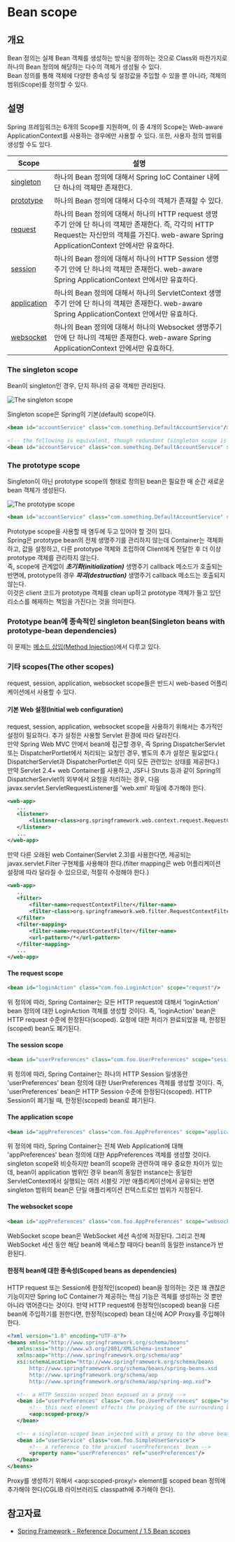 # Bean scope

## 개요

 Bean 정의는 실제 Bean 객체를 생성하는 방식을 정의하는 것으로 Class와 마찬가지로 하나의 Bean 정의에 해당하는 다수의 객체가 생성될 수 있다.  
Bean 정의를 통해 객체에 다양한 종속성 및 설정값을 주입할 수 있을 뿐 아니라, 객체의 범위(Scope)를 정의할 수 있다.  

## 설명

 Spring 프레임워크는 6개의 Scope를 지원하며, 이 중 4개의 Scope는 Web-aware ApplicationContext를 사용하는 경우에만 사용할 수 있다. 또한, 사용자 정의 범위를 생성할 수도 있다.

| Scope | 설명 |
| --- | --- |
| [singleton](#the-singleton-scope) | 하나의 Bean 정의에 대해서 Spring IoC Container 내에 단 하나의 객체만 존재한다. |
| [prototype](#the-prototype-scope) | 하나의 Bean 정의에 대해서 다수의 객체가 존재할 수 있다. |
| [request](#the-request-scope) | 하나의 Bean 정의에 대해서 하나의 HTTP request 생명주기 안에 단 하나의 객체만 존재한다. 즉, 각각의 HTTP Request는 자신만의 객체를 가진다. web-aware Spring ApplicationContext 안에서만 유효하다. |
| [session](#the-session-scope) | 하나의 Bean 정의에 대해서 하나의 HTTP Session 생명주기 안에 단 하나의 객체만 존재한다. web-aware Spring ApplicationContext 안에서만 유효하다. |
| [application](#the-application-scope) | 하나의 Bean 정의에 대해서 하나의 ServletContext 생명주기 안에 단 하나의 객체만 존재한다. web-aware Spring ApplicationContext 안에서만 유효하다. |
| [websocket](#the-websocket-scope) | 하나의 Bean 정의에 대해서 하나의 Websocket 생명주기 안에 단 하나의 객체만 존재한다. web-aware Spring ApplicationContext 안에서만 유효하다. |


### The singleton scope

 Bean이 singleton인 경우, 단지 하나의 공유 객체만 관리된다.

 ![The singleton scope](./images/egovframework-rte-fdl-ioc_container-singleton.png)

 Singleton scope은 Spring의 기본(default) scope이다.

 ```xml
<bean id="accountService" class="com.something.DefaultAccountService"/>
 
<!-- the following is equivalent, though redundant (singleton scope is the default) -->
<bean id="accountService" class="com.something.DefaultAccountService" scope="singleton"/>
```

### The prototype scope

 Singleton이 아닌 prototype scope의 형태로 정의된 bean은 필요한 매 순간 새로운 bean 객체가 생성된다.

 ![The prototype scope](./images/egovframework-rte-fdl-ioc_container-prototype.png)

 ```xml
<bean id="accountService" class="com.something.DefaultAccountService" scope="prototype"/>
```

 Prototype scope을 사용할 때 염두에 두고 있어야 할 것이 있다.  
Spring은 prototype bean의 전체 생명주기를 관리하지 않는데 Container는 객체화하고, 값을 설정하고, 다른 prototype 객체와 조립하여 Client에게 전달한 후 더 이상 prototype 객체를 관리하지 않는다.  
즉, scope에 관계없이 ***초기화(initialization)*** 생명주기 callback 메소드가 호출되는 반면에, prototype의 경우 ***파괴(destruction)*** 생명주기 callback 메소드는 호출되지 않는다.  
이것은 client 코드가 prototype 객체를 clean up하고 prototype 객체가 들고 있던 리소스를 해제하는 책임을 가진다는 것을 의미한다.

### Prototype bean에 종속적인 singleton bean(Singleton beans with prototype-bean dependencies)

 이 문제는 [메소드 삽입(Method Injection)](./ioc-container-dependencies.md#메소드-삽입method-injection)에서 다루고 있다.

### 기타 scopes(The other scopes)

 request, session, application, websocket scope들은 반드시 web-based 어플리케이션에서 사용할 수 있다.

#### 기본 Web 설정(Initial web configuration)

 request, session, application, websocket scope을 사용하기 위해서는 추가적인 설정이 필요하다. 추가 설정은 사용할 Servlet 환경에 따라 달라진다.  
만약 Spring Web MVC 안에서 bean에 접근할 경우, 즉 Spring DispatcherServlet 또는 DispatcherPortlet에서 처리되는 요청인 경우, 별도의 추가 설정은 필요없다.( DispatcherServlet과 DispatcherPortlet은 이미 모든 관련있는 상태를 제공한다.)  
만약 Servlet 2.4+ web Container를 사용하고, JSF나 Struts 등과 같이 Spring의 DispatcherServlet의 외부에서 요청을 처리하는 경우, 다음 javax.servlet.ServletRequestListener를 'web.xml' 파일에 추가해야 한다.

 ```xml
<web-app>
    ...
    <listener>
        <listener-class>org.springframework.web.context.request.RequestContextListener</listener-class>
    </listener>
    ...
</web-app>
```

 만약 다른 오래된 web Container(Servlet 2.3)를 사용한다면, 제공되는 javax.servlet.Filter 구현체를 사용해야 한다.(filter mapping은 web 어플리케이션 설정에 따라 달라질 수 있으므로, 적절히 수정해야 한다.)

 ```xml
<web-app>
    ..
    <filter>
        <filter-name>requestContextFilter</filter-name>
        <filter-class>org.springframework.web.filter.RequestContextFilter</filter-class>
    </filter>
    <filter-mapping>
        <filter-name>requestContextFilter</filter-name>
        <url-pattern>/*</url-pattern>
    </filter-mapping>
    ...
</web-app>
```

#### The request scope

 ```xml
<bean id="loginAction" class="com.foo.LoginAction" scope="request"/>
```

 위 정의에 따라, Spring Container는 모든 HTTP request에 대해서 'loginAction' bean 정의에 대한 LoginAction 객체를 생성할 것이다. 즉, 'loginAction' bean은 HTTP request 수준에 한정된다(scoped). 요청에 대한 처리가 완료되었을 때, 한정된(scoped) bean도 폐기된다.

#### The session scope

 ```xml
<bean id="userPreferences" class="com.foo.UserPreferences" scope="session"/>
```

 위 정의에 따라, Spring Container는 하나의 HTTP Session 일생동안 'userPreferences' bean 정의에 대한 UserPreferences 객체를 생성할 것이다. 즉, 'userPreferences' bean은 HTTP Session 수준에 한정된다(scoped). HTTP Session이 폐기될 때, 한정된(scoped) bean로 폐기된다.

#### The application scope

 ```xml
<bean id="appPreferences" class="com.foo.AppPreferences" scope="application"/>
```

 위 정의에 따라, Spring Container는 전체 Web Application에 대해 'appPreferences' bean 정의에 대한 AppPreferences 객체를 생성할 것이다. singleton scope와 비슷하지만 bean의 scope와 관련하여 매우 중요한 차이가 있는데, bean이 application 범위인 경우 bean의 동일한 instance는 동일한 ServletContext에서 실행되는 여러 서블릿 기반 애플리케이션에서 공유되는 반면 singleton 범위의 bean은 단일 애플리케이션 컨텍스트로만 범위가 지정된다.

#### The websocket scope

 ```xml
<bean id="appPreferences" class="com.foo.AppPreferences" scope="websocket"/>
```

 WebSocket scope bean은 WebSocket 세션 속성에 저장된다. 그리고 전체 WebSocket 세션 동안 해당 bean에 액세스할 때마다 bean의 동일한 instance가 반환된다.

#### 한정적 bean에 대한 종속성(Scoped beans as dependencies)

 HTTP request 또는 Session에 한정적인(scoped) bean을 정의하는 것은 꽤 괜찮은 기능이지만 Spring IoC Container가 제공하는 핵심 기능은 객체를 생성하는 것 뿐만 아니라 엮어준다는 것이다. 만약 HTTP request에 한정적인(scoped) bean을 다른 bean에 주입하기를 원한다면, 한정적(scoped) bean 대신에 AOP Proxy를 주입해야 한다.

 ```xml
<?xml version="1.0" encoding="UTF-8"?>
<beans xmlns="http://www.springframework.org/schema/beans"
    xmlns:xsi="http://www.w3.org/2001/XMLSchema-instance"
    xmlns:aop="http://www.springframework.org/schema/aop"
    xsi:schemaLocation="http://www.springframework.org/schema/beans
        http://www.springframework.org/schema/beans/spring-beans.xsd
        http://www.springframework.org/schema/aop
        http://www.springframework.org/schema/aop/spring-aop.xsd">
 
    <!-- a HTTP Session-scoped bean exposed as a proxy -->
    <bean id="userPreferences" class="com.foo.UserPreferences" scope="session">
        <!-- this next element effects the proxying of the surrounding bean -->
        <aop:scoped-proxy/>
    </bean>
 
    <!-- a singleton-scoped bean injected with a proxy to the above bean -->
    <bean id="userService" class="com.foo.SimpleUserService">
        <!-- a reference to the proxied 'userPreferences' bean -->
        <property name="userPreferences" ref="userPreferences"/>
    </bean>
</beans>
```

 Proxy를 생성하기 위해서 &lt;aop:scoped-proxy/&gt; element를 scoped bean 정의에 추가해야 한다(CGLIB 라이브러리도 classpath에 추가해야 한다).

## 참고자료

*   [Spring Framework - Reference Document / 1.5 Bean scopes](https://docs.spring.io/spring-framework/docs/5.3.27/reference/html/core.html#beans-factory-scopes)